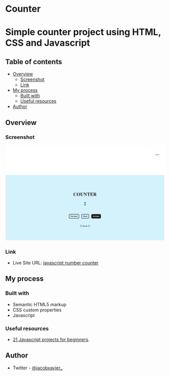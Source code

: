 # Counter

<h1>Simple counter project using HTML, CSS and Javascript</h1>

## Table of contents

- [Overview](#overview)
  - [Screenshot](#screenshot)
  - [Link](#link)
- [My process](#my-process)
  - [Built with](#built-with)
  - [Useful resources](#useful-resources)
- [Author](#author)

## Overview

### Screenshot

![](screenshot_1.png)

### Link
- Live Site URL: [javascript number counter](https://guileless-duckanoo-5c3f8b.netlify.app/)


## My process

### Built with

- Semantic HTML5 markup
- CSS custom properties
- Javascript

### Useful resources

- [21 Javascript projects for beginners](https://www.freecodecamp.org/news/javascript-projects-for-beginners).

## Author

- Twitter - [@jacobxavier\_](https://twitter.com/jacobxavier_)
